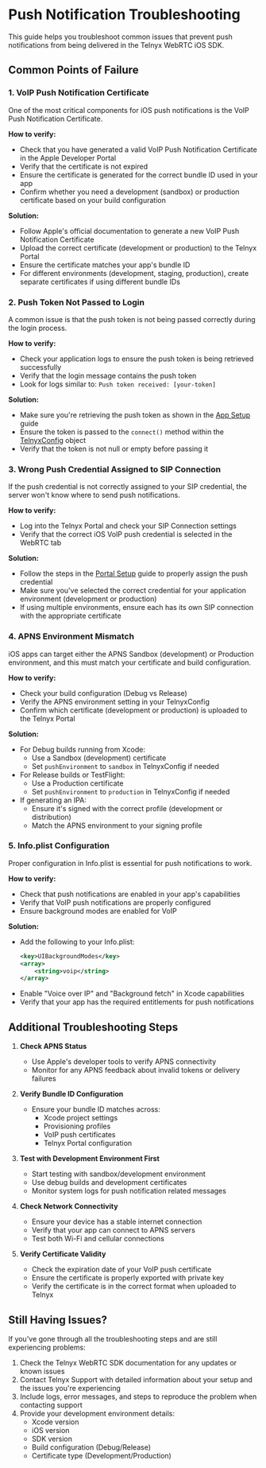 # Push Notification Troubleshooting

This guide helps you troubleshoot common issues that prevent push notifications from being delivered in the Telnyx WebRTC iOS SDK.

## Common Points of Failure

### 1. VoIP Push Notification Certificate

One of the most critical components for iOS push notifications is the VoIP Push Notification Certificate.

**How to verify:**
- Check that you have generated a valid VoIP Push Notification Certificate in the Apple Developer Portal
- Verify that the certificate is not expired
- Ensure the certificate is generated for the correct bundle ID used in your app
- Confirm whether you need a development (sandbox) or production certificate based on your build configuration

**Solution:**
- Follow Apple's official documentation to generate a new VoIP Push Notification Certificate
- Upload the correct certificate (development or production) to the Telnyx Portal
- Ensure the certificate matches your app's bundle ID
- For different environments (development, staging, production), create separate certificates if using different bundle IDs

### 2. Push Token Not Passed to Login

A common issue is that the push token is not being passed correctly during the login process.

**How to verify:**
- Check your application logs to ensure the push token is being retrieved successfully
- Verify that the login message contains the push token
- Look for logs similar to: `Push token received: [your-token]`

**Solution:**
- Make sure you're retrieving the push token as shown in the [App Setup](https://developers.telnyx.com/docs/voice/webrtc/ios-sdk/push-notification/app-setup) guide
- Ensure the token is passed to the `connect()` method within the [TelnyxConfig](https://developers.telnyx.com/docs/voice/webrtc/ios-sdk/config/txconfig) object
- Verify that the token is not null or empty before passing it

### 3. Wrong Push Credential Assigned to SIP Connection

If the push credential is not correctly assigned to your SIP credential, the server won't know where to send push notifications.

**How to verify:**
- Log into the Telnyx Portal and check your SIP Connection settings
- Verify that the correct iOS VoIP push credential is selected in the WebRTC tab

**Solution:**
- Follow the steps in the [Portal Setup](https://developers.telnyx.com/docs/voice/webrtc/ios-sdk/push-notification/portal-setup) guide to properly assign the push credential
- Make sure you've selected the correct credential for your application environment (development or production)
- If using multiple environments, ensure each has its own SIP connection with the appropriate certificate

### 4. APNS Environment Mismatch

iOS apps can target either the APNS Sandbox (development) or Production environment, and this must match your certificate and build configuration.

**How to verify:**
- Check your build configuration (Debug vs Release)
- Verify the APNS environment setting in your TelnyxConfig
- Confirm which certificate (development or production) is uploaded to the Telnyx Portal

**Solution:**
- For Debug builds running from Xcode:
  * Use a Sandbox (development) certificate
  * Set `pushEnvironment` to `sandbox` in TelnyxConfig if needed
- For Release builds or TestFlight:
  * Use a Production certificate
  * Set `pushEnvironment` to `production` in TelnyxConfig if needed
- If generating an IPA:
  * Ensure it's signed with the correct profile (development or distribution)
  * Match the APNS environment to your signing profile

### 5. Info.plist Configuration

Proper configuration in Info.plist is essential for push notifications to work.

**How to verify:**
- Check that push notifications are enabled in your app's capabilities
- Verify that VoIP push notifications are properly configured
- Ensure background modes are enabled for VoIP

**Solution:**
- Add the following to your Info.plist:
  ```xml
  <key>UIBackgroundModes</key>
  <array>
      <string>voip</string>
  </array>
  ```
- Enable "Voice over IP" and "Background fetch" in Xcode capabilities
- Verify that your app has the required entitlements for push notifications

## Additional Troubleshooting Steps

1. **Check APNS Status**
   - Use Apple's developer tools to verify APNS connectivity
   - Monitor for any APNS feedback about invalid tokens or delivery failures

2. **Verify Bundle ID Configuration**
   - Ensure your bundle ID matches across:
     * Xcode project settings
     * Provisioning profiles
     * VoIP push certificates
     * Telnyx Portal configuration

3. **Test with Development Environment First**
   - Start testing with sandbox/development environment
   - Use debug builds and development certificates
   - Monitor system logs for push notification related messages

4. **Check Network Connectivity**
   - Ensure your device has a stable internet connection
   - Verify that your app can connect to APNS servers
   - Test both Wi-Fi and cellular connections

5. **Verify Certificate Validity**
   - Check the expiration date of your VoIP push certificate
   - Ensure the certificate is properly exported with private key
   - Verify the certificate is in the correct format when uploaded to Telnyx

## Still Having Issues?

If you've gone through all the troubleshooting steps and are still experiencing problems:

1. Check the Telnyx WebRTC SDK documentation for any updates or known issues
2. Contact Telnyx Support with detailed information about your setup and the issues you're experiencing
3. Include logs, error messages, and steps to reproduce the problem when contacting support
4. Provide your development environment details:
   - Xcode version
   - iOS version
   - SDK version
   - Build configuration (Debug/Release)
   - Certificate type (Development/Production)